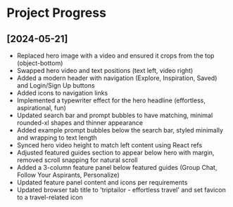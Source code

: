 # Project Progress

## [2024-05-21]

- Replaced hero image with a video and ensured it crops from the top (object-bottom)
- Swapped hero video and text positions (text left, video right)
- Added a modern header with navigation (Explore, Inspiration, Saved) and Login/Sign Up buttons
- Added icons to navigation links
- Implemented a typewriter effect for the hero headline (effortless, aspirational, fun)
- Updated search bar and prompt bubbles to have matching, minimal rounded-xl shapes and thinner appearance
- Added example prompt bubbles below the search bar, styled minimally and wrapping to text length
- Synced hero video height to match left content using React refs
- Adjusted featured guides section to appear below hero with margin, removed scroll snapping for natural scroll
- Added a 3-column feature panel below featured guides (Group Chat, Follow Your Aspirants, Personalize)
- Updated feature panel content and icons per requirements
- Updated browser tab title to 'triptailor - effortless travel' and set favicon to a travel-related icon 
